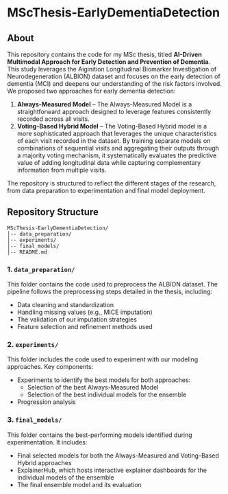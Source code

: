 
# MScThesis-EarlyDementiaDetection

## About
This repository contains the code for my MSc thesis, titled  **AI-Driven Multimodal Approach for Early Detection and Prevention of Dementia**. This study leverages the Aiginition Longitudinal Biomarker Investigation of Neurodegeneration (ALBION) dataset and focuses on the early detection of dementia (MCI) and deepens our understanding of the risk factors involved. We proposed two approaches for early dementia detection: 

1. **Always-Measured Model** – The Always-Measured Model is a straightforward approach designed to leverage features consistently recorded across all visits.
2. **Voting-Based Hybrid Model** – The Voting-Based Hybrid model is a more sophisticated approach that leverages the unique characteristics of each visit recorded in the dataset. By training separate models on combinations of sequential visits and aggregating their outputs through a majority voting mechanism, it systematically evaluates the predictive value of adding longitudinal data while capturing complementary information from multiple visits.

The repository is structured to reflect the different stages of the research, from data preparation to experimentation and final model deployment.

## Repository Structure

```
MScThesis-EarlyDementiaDetection/
│-- data_preparation/
│-- experiments/
│-- final_models/
│-- README.md
```

### 1. `data_preparation/`
This folder contains the code used to preprocess the ALBION dataset. The pipeline follows the preprocessing steps detailed in the thesis, including:
- Data cleaning and standardization
- Handling missing values (e.g., MICE imputation)
- The validation of our imputation strategies
- Feature selection and refinement methods used

### 2. `experiments/`
This folder includes the code used to experiment with our modeling approaches. Key components:
- Experiments to identify the best models for both approaches:
  - Selection of the best Always-Measured Model
  - Selection of the best individual models for the ensemble 
- Progression analysis

### 3. `final_models/`
This folder contains the best-performing models identified during experimentation. It includes:
- Final selected models for both the Always-Measured and Voting-Based Hybrid approaches
- ExplainerHub, which hosts interactive explainer dashboards for the individual models of the ensemble
- The final ensemble model and its evaluation




